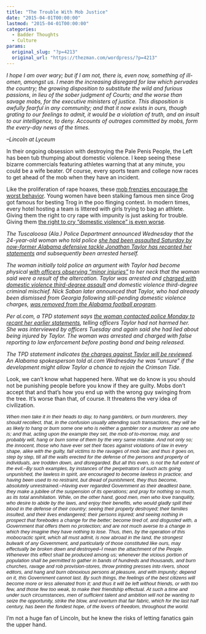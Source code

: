 ```yaml
---
title: "The Trouble With Mob Justice"
date: "2015-04-01T00:00:00"
lastmod: "2015-04-01T00:00:00"
categories:
  - Badder Thoughts
  - Culture
params:
  original_slug: "?p=4213"
  original_url: "https://thezman.com/wordpress/?p=4213"
---
```


*I hope I am over wary; but if I am not, there is, even now, something
of ill-omen, amongst us. I mean the increasing disregard for law which
pervades the country; the growing disposition to substitute the wild and
furious passions, in lieu of the sober judgment of Courts; and the worse
than savage mobs, for the executive ministers of justice. This
disposition is awfully fearful in any community; and that it now exists
in ours, though grating to our feelings to admit, it would be a
violation of truth, and an insult to our intelligence, to deny. Accounts
of outrages committed by mobs, form the every-day news of the times.*

*–Lincoln at Lyceum*

In their ongoing obsession with destroying the Pale Penis People, the
Left has been tub thumping about domestic violence. I keep seeing these
bizarre commercials featuring athletes warning that at any minute, you
could be a wife beater. Of course, every sports team and college now
races to get ahead of the mob when they have an incident.

Like the proliferation of rape hoaxes, these <a
href="http://www.bloombergview.com/articles/2014-09-19/how-many-rape-reports-are-false"
rel="noopener" target="_blank">mob frenzies encourage the worst
behavior</a>. Young women have been stalking famous men since Grog got
famous for besting Trog in the poo flinging contest. In modern times,
every hotel hosting a team is littered with girls trying to bag an
athlete. Giving them the right to cry rape with impunity is just asking
for trouble. Giving them <a
href="http://www.cbssports.com/collegefootball/eye-on-college-football/25131459/accuser-in-jonathan-taylor-case-recants-statement-to-police-arrested"
rel="noopener" target="_blank">the right to cry “domestic violence” is
even worse</a>.

*The Tuscaloosa (Ala.) Police Department announced Wednesday that the
24-year-old woman who told police <a
href="http://www.al.com/alabamafootball/index.ssf/2015/04/jonathan_taylor_victim_recants.html"
rel="noopener" target="_blank">she had been assaulted Saturday by
now-former Alabama defensive tackle Jonathan Taylor has recanted her
statements</a> and subsequently been arrested herself.*

*The woman initially told police an argument with Taylor had become
physical
<a href="https://twitter.com/CecilHurt/status/582023242635829248"
rel="noopener" target="_blank">with officers observing “minor
injuries”</a> to her neck that the woman said were a result of the
altercation. Taylor was arrested and <a
href="http://www.cbssports.com/collegefootball/eye-on-college-football/25127494/alabama-dt-jonathan-taylor-arrested-for-domestic-violence-again"
rel="noopener" target="_blank">charged with domestic violence
third-degree assault</a> and domestic violence third-degree criminal
mischief. Nick Saban later announced that Taylor, who had already been
dismissed from Georgia following still-pending domestic violence
charges, <a
href="http://www.cbssports.com/collegefootball/eye-on-college-football/25127879/alabama-dismisses-dt-jonathan-taylor-after-domestic-violence-arrest"
rel="noopener" target="_blank">was removed from the Alabama football
program</a>.*

*Per al.com, a TPD statement says <a
href="http://www.al.com/alabamafootball/index.ssf/2015/04/jonathan_taylor_victim_recants.html"
rel="noopener" target="_blank">the woman contacted police Monday to
recant her earlier statements</a>, telling officers Taylor had not
harmed her. She was interviewed by officers Tuesday and again said she
had lied about being injured by Taylor. The woman was arrested and
charged with false reporting to law enforcement before posting bond and
being released.*

*The TPD statement indicates
<a href="https://twitter.com/TNews_Steph/status/583267218051313664"
rel="noopener" target="_blank">the charges against Taylor will be
reviewed</a>. An Alabama spokesperson told al.com Wednesday he was
“unsure” if the development might allow Taylor a chance to rejoin the
Crimson Tide.*

Look, we can’t know what happened here. What we do know is you should
not be punishing people before you know if they are guilty. Mobs don’t
accept that and that’s how you end up with the wrong guy swinging from
the tree. It’s worse than that, of course. It threatens the very idea of
civilization.

*<span style="font-family: arial; font-size: small;">When men take it in
their heads to day, to hang gamblers, or burn murderers, they should
recollect, that, in the confusion usually attending such transactions,
they will be as likely to hang or burn some one who is neither a gambler
nor a murderer as one who is; and that, acting upon the example they
set, the mob of to-morrow, may, and probably will, hang or burn some of
them by the very same mistake. And not only so; the innocent, those who
have ever set their faces against violations of law in every shape,
alike with the guilty, fall victims to the ravages of mob law; and thus
it goes on, step by step, till all the walls erected for the defense of
the persons and property of individuals, are trodden down, and
disregarded. But all this even, is not the full extent of the evil.–By
such examples, by instances of the perpetrators of such acts going
unpunished, the lawless in spirit, are encouraged to become lawless in
practice; and having been used to no restraint, but dread of punishment,
they thus become, absolutely unrestrained.–Having ever regarded
Government as their deadliest bane, they make a jubilee of the
suspension of its operations; and pray for nothing so much, as its total
annihilation. While, on the other hand, good men, men who love
tranquility, who desire to abide by the laws, and enjoy their benefits,
who would gladly spill their blood in the defense of their country;
seeing their property destroyed; their families insulted, and their
lives endangered; their persons injured; and seeing nothing in prospect
that forebodes a change for the better; become tired of, and disgusted
with, a Government that offers them no protection; and are not much
averse to a change in which they imagine they have nothing to lose.
Thus, then, by the operation of this mobocractic spirit, which all must
admit, is now abroad in the land, the strongest bulwark of any
Government, and particularly of those constituted like ours, may
effectually be broken down and destroyed–I mean the attachment of the
People. Whenever this effect shall be produced among us; whenever the
vicious portion of population shall be permitted to gather in bands of
hundreds and thousands, and burn churches, ravage and rob
provision-stores, throw printing presses into rivers, shoot editors, and
hang and burn obnoxious persons at pleasure, and with impunity; depend
on it, this Government cannot last. By such things, the feelings of the
best citizens will become more or less alienated from it; and thus it
will be left without friends, or with too few, and those few too weak,
to make their friendship effectual. At such a time and under such
circumstances, men of sufficient talent and ambition will not be wanting
to seize the opportunity, strike the blow, and overturn that fair
fabric, which for the last half century, has been the fondest hope, of
the lovers of freedom, throughout the world.</span>*

I’m not a huge fan of Lincoln, but he knew the risks of letting fanatics
gain the upper hand.
